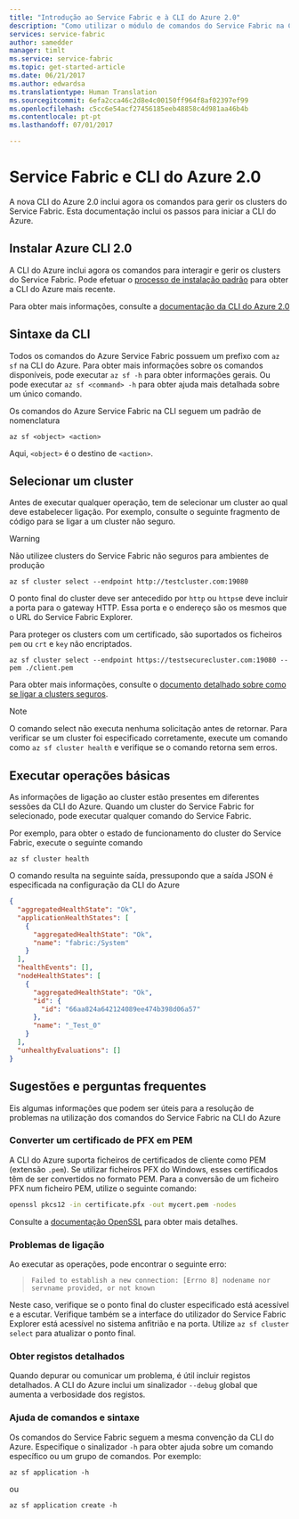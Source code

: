 ```yaml
---
title: "Introdução ao Service Fabric e à CLI do Azure 2.0"
description: "Como utilizar o módulo de comandos do Service Fabric na CLI do Azure versão 2.0 – inclui ligar-se ao cluster e gerir as aplicações"
services: service-fabric
author: samedder
manager: timlt
ms.service: service-fabric
ms.topic: get-started-article
ms.date: 06/21/2017
ms.author: edwardsa
ms.translationtype: Human Translation
ms.sourcegitcommit: 6efa2cca46c2d8e4c00150ff964f8af02397ef99
ms.openlocfilehash: c5cc6e54acf27456185eeb48858c4d981aa46b4b
ms.contentlocale: pt-pt
ms.lasthandoff: 07/01/2017

---
```

<a id="service-fabric-and-azure-cli-20" class="xliff"></a>

# Service Fabric e CLI do Azure 2.0

A nova CLI do Azure 2.0 inclui agora os comandos para gerir os clusters do Service Fabric. Esta documentação inclui os passos para iniciar a CLI do Azure.

<a id="install-azure-cli-20" class="xliff"></a>

## Instalar Azure CLI 2.0

A CLI do Azure inclui agora os comandos para interagir e gerir os clusters do Service Fabric. Pode efetuar o [processo de instalação padrão](https://docs.microsoft.com/en-us/cli/azure/install-azure-cli) para obter a CLI do Azure mais recente.

Para obter mais informações, consulte a [documentação da CLI do Azure 2.0](https://docs.microsoft.com/en-us/cli/azure/overview)

<a id="cli-syntax" class="xliff"></a>

## Sintaxe da CLI

Todos os comandos do Azure Service Fabric possuem um prefixo com `az sf` na CLI do Azure. Para obter mais informações sobre os comandos disponíveis, pode executar `az sf -h` para obter informações gerais. Ou pode executar `az sf <command> -h` para obter ajuda mais detalhada sobre um único comando.

Os comandos do Azure Service Fabric na CLI seguem um padrão de nomenclatura

```azurecli
az sf <object> <action>
```

Aqui, `<object>` é o destino de `<action>`.

<a id="selecting-a-cluster" class="xliff"></a>

## Selecionar um cluster

Antes de executar qualquer operação, tem de selecionar um cluster ao qual deve estabelecer ligação. Por exemplo, consulte o seguinte fragmento de código para se ligar a um cluster não seguro.

> [!WARNING]
> Não utilizee clusters do Service Fabric não seguros para ambientes de produção

```azurecli
az sf cluster select --endpoint http://testcluster.com:19080
```

O ponto final do cluster deve ser antecedido por `http` ou `https`e deve incluir a porta para o gateway HTTP. Essa porta e o endereço são os mesmos que o URL do Service Fabric Explorer.

Para proteger os clusters com um certificado, são suportados os ficheiros `pem` ou `crt` e `key` não encriptados.

```azurecli
az sf cluster select --endpoint https://testsecurecluster.com:19080 --pem ./client.pem
```

Para obter mais informações, consulte o [documento detalhado sobre como se ligar a clusters seguros](service-fabric-connect-to-secure-cluster.md).

> [!NOTE]
> O comando select não executa nenhuma solicitação antes de retornar. Para verificar se um cluster foi especificado corretamente, execute um comando como `az sf cluster health` e verifique se o comando retorna sem erros.

<a id="performing-basic-operations" class="xliff"></a>

## Executar operações básicas

As informações de ligação ao cluster estão presentes em diferentes sessões da CLI do Azure. Quando um cluster do Service Fabric for selecionado, pode executar qualquer comando do Service Fabric.

Por exemplo, para obter o estado de funcionamento do cluster do Service Fabric, execute o seguinte comando

```azurecli
az sf cluster health
```

O comando resulta na seguinte saída, pressupondo que a saída JSON é especificada na configuração da CLI do Azure

```json
{
  "aggregatedHealthState": "Ok",
  "applicationHealthStates": [
    {
      "aggregatedHealthState": "Ok",
      "name": "fabric:/System"
    }
  ],
  "healthEvents": [],
  "nodeHealthStates": [
    {
      "aggregatedHealthState": "Ok",
      "id": {
        "id": "66aa824a642124089ee474b398d06a57"
      },
      "name": "_Test_0"
    }
  ],
  "unhealthyEvaluations": []
}
```

<a id="tips-and-faq" class="xliff"></a>

## Sugestões e perguntas frequentes

Eis algumas informações que podem ser úteis para a resolução de problemas na utilização dos comandos do Service Fabric na CLI do Azure

<a id="converting-a-certificate-from-pfx-to-pem" class="xliff"></a>

### Converter um certificado de PFX em PEM

A CLI do Azure suporta ficheiros de certificados de cliente como PEM (extensão `.pem`). Se utilizar ficheiros PFX do Windows, esses certificados têm de ser convertidos no formato PEM. Para a conversão de um ficheiro PFX num ficheiro PEM, utilize o seguinte comando:

```bash
openssl pkcs12 -in certificate.pfx -out mycert.pem -nodes
```

Consulte a [documentação OpenSSL](https://www.openssl.org/docs/man1.0.1/apps/pkcs12.html) para obter mais detalhes.

<a id="connection-issues" class="xliff"></a>

### Problemas de ligação

Ao executar as operações, pode encontrar o seguinte erro:

> `Failed to establish a new connection: [Errno 8] nodename nor servname provided, or not known`

Neste caso, verifique se o ponto final do cluster especificado está acessível e a escutar. Verifique também se a interface do utilizador do Service Fabric Explorer está acessível no sistema anfitrião e na porta. Utilize `az sf cluster select` para atualizar o ponto final.

<a id="getting-detailed-logs" class="xliff"></a>

### Obter registos detalhados

Quando depurar ou comunicar um problema, é útil incluir registos detalhados. A CLI do Azure inclui um sinalizador `--debug` global que aumenta a verbosidade dos registos.

<a id="command-help-and-syntax" class="xliff"></a>

### Ajuda de comandos e sintaxe

Os comandos do Service Fabric seguem a mesma convenção da CLI do Azure. Especifique o sinalizador `-h` para obter ajuda sobre um comando específico ou um grupo de comandos. Por exemplo:

```azurecli
az sf application -h
```

ou

```azurecli
az sf application create -h
```

